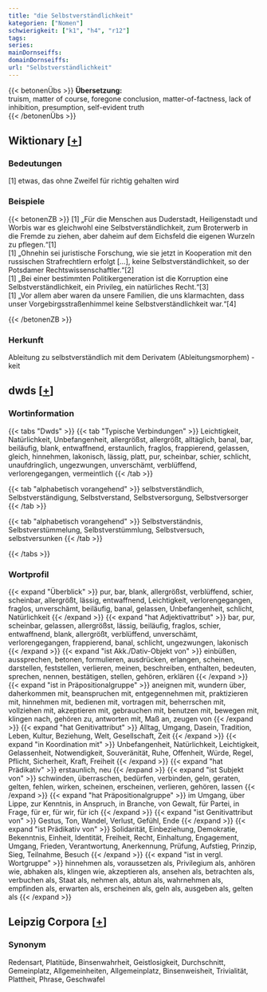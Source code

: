 ```yaml
---
title: "die Selbstverständlichkeit"
kategorien: ["Nomen"]
schwierigkeit: ["k1", "h4", "r12"]
tags:
series:
mainDornseiffs:
domainDornseiffs:
url: "Selbstverständlichkeit"
---
```


{{< betonenÜbs >}}
**Übersetzung:**  
truism, matter of course, foregone conclusion, matter-of-factness, lack of inhibition, presumption, self-evident truth  
{{< /betonenÜbs >}}

## Wiktionary [[+](https://de.wiktionary.org/wiki/Selbstverständlichkeit)]

### Bedeutungen
[1] etwas, das ohne Zweifel für richtig gehalten wird  

### Beispiele
{{< betonenZB >}}
[1] „Für die Menschen aus Duderstadt, Heiligenstadt und Worbis war es gleichwohl eine Selbstverständlichkeit, zum Broterwerb in die Fremde zu ziehen, aber daheim auf dem Eichsfeld die eigenen Wurzeln zu pflegen.“[1]  
[1] „Ohnehin sei juristische Forschung, wie sie jetzt in Kooperation mit den russischen Strafrechtlern erfolgt […], keine Selbstverständlichkeit, so der Potsdamer Rechtswissenschaftler.“[2]  
[1] „Bei einer bestimmten Politikergeneration ist die Korruption eine Selbstverständlichkeit, ein Privileg, ein natürliches Recht.“[3]  
[1] „Vor allem aber waren da unsere Familien, die uns klarmachten, dass unser Vorgebirgsstraßenhimmel keine Selbstverständlichkeit war.“[4]  

{{< /betonenZB >}}
### Herkunft
Ableitung zu selbstverständlich mit dem Derivatem (Ableitungsmorphem) -keit  



## dwds [[+](https://www.dwds.de/wb/Selbstverständlichkeit)]

### Wortinformation
{{< tabs "Dwds" >}}
{{< tab "Typische Verbindungen" >}}
Leichtigkeit, Natürlichkeit, Unbefangenheit, allergrößst, allergrößt, alltäglich, banal, bar, beiläufig, blank, entwaffnend, erstaunlich, fraglos, frappierend, gelassen, gleich, hinnehmen, lakonisch, lässig, platt, pur, scheinbar, schier, schlicht, unaufdringlich, ungezwungen, unverschämt, verblüffend, verlorengegangen, vermeintlich
{{< /tab >}}

{{< tab "alphabetisch vorangehend" >}}
selbstverständlich, Selbstverständigung, Selbstverstand, Selbstversorgung, Selbstversorger
{{< /tab >}}

{{< tab "alphabetisch vorangehend" >}}
Selbstverständnis, Selbstverstümmelung, Selbstverstümmlung, Selbstversuch, selbstversunken
{{< /tab >}}

{{< /tabs >}}

### Wortprofil
{{< expand "Überblick" >}} pur, bar, blank, allergrößst, verblüffend, schier, scheinbar, allergrößt, lässig, entwaffnend, Leichtigkeit, verlorengegangen, fraglos, unverschämt, beiläufig, banal, gelassen, Unbefangenheit, schlicht, Natürlichkeit {{< /expand >}}
{{< expand "hat Adjektivattribut" >}} bar, pur, scheinbar, gelassen, allergrößst, lässig, beiläufig, fraglos, schier, entwaffnend, blank, allergrößt, verblüffend, unverschämt, verlorengegangen, frappierend, banal, schlicht, ungezwungen, lakonisch {{< /expand >}}
{{< expand "ist Akk./Dativ-Objekt von" >}} einbüßen, aussprechen, betonen, formulieren, ausdrücken, erlangen, scheinen, darstellen, feststellen, verlieren, meinen, beschreiben, enthalten, bedeuten, sprechen, nennen, bestätigen, stellen, gehören, erklären {{< /expand >}}
{{< expand "ist in Präpositionalgruppe" >}} aneignen mit, wundern über, daherkommen mit, beanspruchen mit, entgegennehmen mit, praktizieren mit, hinnehmen mit, bedienen mit, vortragen mit, beherrschen mit, vollziehen mit, akzeptieren mit, gebrauchen mit, benutzen mit, bewegen mit, klingen nach, gehören zu, antworten mit, Maß an, zeugen von {{< /expand >}}
{{< expand "hat Genitivattribut" >}} Alltag, Umgang, Dasein, Tradition, Leben, Kultur, Beziehung, Welt, Gesellschaft, Zeit {{< /expand >}}
{{< expand "in Koordination mit" >}} Unbefangenheit, Natürlichkeit, Leichtigkeit, Gelassenheit, Notwendigkeit, Souveränität, Ruhe, Offenheit, Würde, Regel, Pflicht, Sicherheit, Kraft, Freiheit {{< /expand >}}
{{< expand "hat Prädikativ" >}} erstaunlich, neu {{< /expand >}}
{{< expand "ist Subjekt von" >}} schwinden, überraschen, bedürfen, verbinden, geln, geraten, gelten, fehlen, wirken, scheinen, erscheinen, verlieren, gehören, lassen {{< /expand >}}
{{< expand "hat Präpositionalgruppe" >}} im Umgang, über Lippe, zur Kenntnis, in Anspruch, in Branche, von Gewalt, für Partei, in Frage, für er, für wir, für ich {{< /expand >}}
{{< expand "ist Genitivattribut von" >}} Gestus, Ton, Wandel, Verlust, Gefühl, Ende {{< /expand >}}
{{< expand "ist Prädikativ von" >}} Solidarität, Einbeziehung, Demokratie, Bekenntnis, Einheit, Identität, Freiheit, Recht, Einhaltung, Engagement, Umgang, Frieden, Verantwortung, Anerkennung, Prüfung, Aufstieg, Prinzip, Sieg, Teilnahme, Besuch {{< /expand >}}
{{< expand "ist in vergl. Wortgruppe" >}} hinnehmen als, voraussetzen als, Privilegium als, anhören wie, abhaken als, klingen wie, akzeptieren als, ansehen als, betrachten als, verbuchen als, Staat als, nehmen als, abtun als, wahrnehmen als, empfinden als, erwarten als, erscheinen als, geln als, ausgeben als, gelten als {{< /expand >}}

## Leipzig Corpora [[+](https://corpora.uni-leipzig.de/en/res?word=Selbstverständlichkeit&corpusId=deu_newscrawl-public_2018)]


### Synonym
Redensart, Platitüde, Binsenwahrheit, Geistlosigkeit, Durchschnitt, Gemeinplatz, Allgemeinheiten, Allgemeinplatz, Binsenweisheit, Trivialität, Plattheit, Phrase, Geschwafel

